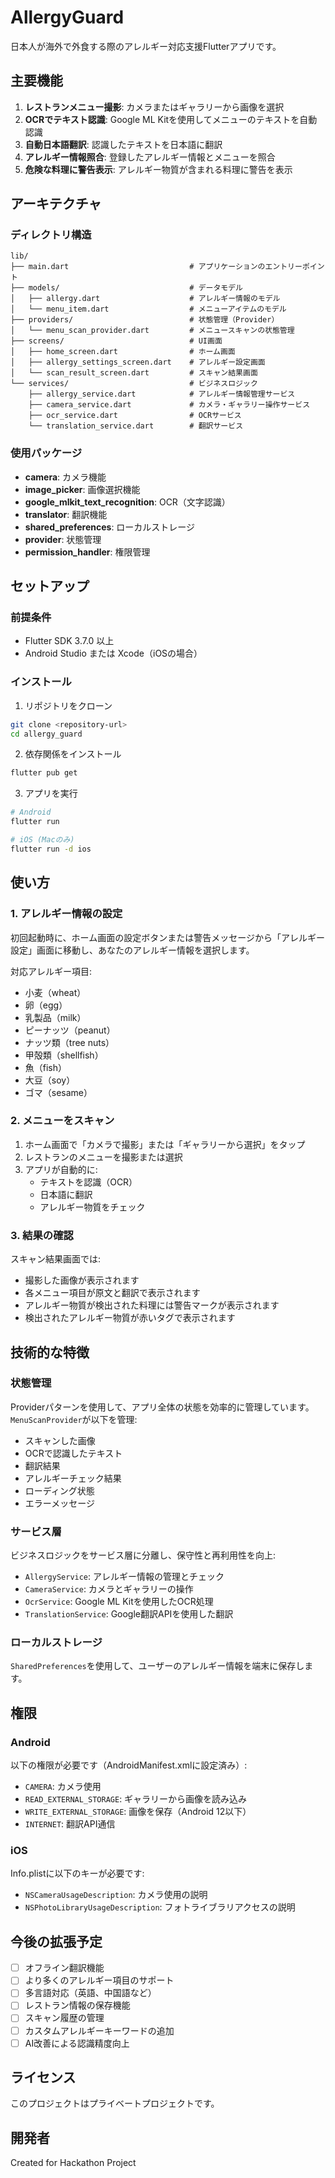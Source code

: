 # AllergyGuard

日本人が海外で外食する際のアレルギー対応支援Flutterアプリです。

## 主要機能

1. **レストランメニュー撮影**: カメラまたはギャラリーから画像を選択
2. **OCRでテキスト認識**: Google ML Kitを使用してメニューのテキストを自動認識
3. **自動日本語翻訳**: 認識したテキストを日本語に翻訳
4. **アレルギー情報照合**: 登録したアレルギー情報とメニューを照合
5. **危険な料理に警告表示**: アレルギー物質が含まれる料理に警告を表示

## アーキテクチャ

### ディレクトリ構造

```
lib/
├── main.dart                           # アプリケーションのエントリーポイント
├── models/                             # データモデル
│   ├── allergy.dart                    # アレルギー情報のモデル
│   └── menu_item.dart                  # メニューアイテムのモデル
├── providers/                          # 状態管理（Provider）
│   └── menu_scan_provider.dart         # メニュースキャンの状態管理
├── screens/                            # UI画面
│   ├── home_screen.dart                # ホーム画面
│   ├── allergy_settings_screen.dart    # アレルギー設定画面
│   └── scan_result_screen.dart         # スキャン結果画面
└── services/                           # ビジネスロジック
    ├── allergy_service.dart            # アレルギー情報管理サービス
    ├── camera_service.dart             # カメラ・ギャラリー操作サービス
    ├── ocr_service.dart                # OCRサービス
    └── translation_service.dart        # 翻訳サービス
```

### 使用パッケージ

- **camera**: カメラ機能
- **image_picker**: 画像選択機能
- **google_mlkit_text_recognition**: OCR（文字認識）
- **translator**: 翻訳機能
- **shared_preferences**: ローカルストレージ
- **provider**: 状態管理
- **permission_handler**: 権限管理

## セットアップ

### 前提条件

- Flutter SDK 3.7.0 以上
- Android Studio または Xcode（iOSの場合）

### インストール

1. リポジトリをクローン

```bash
git clone <repository-url>
cd allergy_guard
```

2. 依存関係をインストール

```bash
flutter pub get
```

3. アプリを実行

```bash
# Android
flutter run

# iOS (Macのみ)
flutter run -d ios
```

## 使い方

### 1. アレルギー情報の設定

初回起動時に、ホーム画面の設定ボタンまたは警告メッセージから「アレルギー設定」画面に移動し、あなたのアレルギー情報を選択します。

対応アレルギー項目:
- 小麦（wheat）
- 卵（egg）
- 乳製品（milk）
- ピーナッツ（peanut）
- ナッツ類（tree nuts）
- 甲殻類（shellfish）
- 魚（fish）
- 大豆（soy）
- ゴマ（sesame）

### 2. メニューをスキャン

1. ホーム画面で「カメラで撮影」または「ギャラリーから選択」をタップ
2. レストランのメニューを撮影または選択
3. アプリが自動的に:
   - テキストを認識（OCR）
   - 日本語に翻訳
   - アレルギー物質をチェック

### 3. 結果の確認

スキャン結果画面では:
- 撮影した画像が表示されます
- 各メニュー項目が原文と翻訳で表示されます
- アレルギー物質が検出された料理には警告マークが表示されます
- 検出されたアレルギー物質が赤いタグで表示されます

## 技術的な特徴

### 状態管理

Providerパターンを使用して、アプリ全体の状態を効率的に管理しています。`MenuScanProvider`が以下を管理:
- スキャンした画像
- OCRで認識したテキスト
- 翻訳結果
- アレルギーチェック結果
- ローディング状態
- エラーメッセージ

### サービス層

ビジネスロジックをサービス層に分離し、保守性と再利用性を向上:
- `AllergyService`: アレルギー情報の管理とチェック
- `CameraService`: カメラとギャラリーの操作
- `OcrService`: Google ML Kitを使用したOCR処理
- `TranslationService`: Google翻訳APIを使用した翻訳

### ローカルストレージ

`SharedPreferences`を使用して、ユーザーのアレルギー情報を端末に保存します。

## 権限

### Android

以下の権限が必要です（AndroidManifest.xmlに設定済み）:
- `CAMERA`: カメラ使用
- `READ_EXTERNAL_STORAGE`: ギャラリーから画像を読み込み
- `WRITE_EXTERNAL_STORAGE`: 画像を保存（Android 12以下）
- `INTERNET`: 翻訳API通信

### iOS

Info.plistに以下のキーが必要です:
- `NSCameraUsageDescription`: カメラ使用の説明
- `NSPhotoLibraryUsageDescription`: フォトライブラリアクセスの説明

## 今後の拡張予定

- [ ] オフライン翻訳機能
- [ ] より多くのアレルギー項目のサポート
- [ ] 多言語対応（英語、中国語など）
- [ ] レストラン情報の保存機能
- [ ] スキャン履歴の管理
- [ ] カスタムアレルギーキーワードの追加
- [ ] AI改善による認識精度向上

## ライセンス

このプロジェクトはプライベートプロジェクトです。

## 開発者

Created for Hackathon Project
